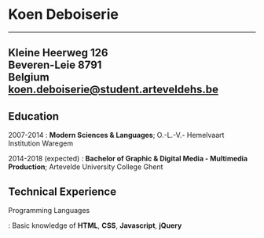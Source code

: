 Koen Deboiserie
============

-----------------------------------------------
Kleine Heerweg 126      
Beveren-Leie 8791                       
Belgium         
koen.deboiserie@student.arteveldehs.be                 
-----------------------------------------------

Education
---------

2007-2014
:   **Modern Sciences & Languages**; O.-L.-V.- Hemelvaart Institution Waregem


2014-2018 (expected)
:   **Bachelor of Graphic & Digital Media - Multimedia Production**; Artevelde University College Ghent



Technical Experience
--------------------

Programming Languages

:   Basic knowledge of **HTML**, **CSS**, **Javascript**, **jQuery**

